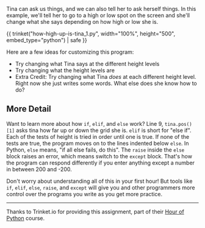 Tina can ask us things, and we can also tell her to ask herself things. In this example, we'll tell her to go to a high or low spot on the screen and she'll change what she says depending on how high or low she is.

{{ trinket("how-high-up-is-tina_1.py", width="100%", height="500", embed_type="python") | safe }}

Here are a few ideas for customizing this program:
* Try changing what Tina says at the different height levels
* Try changing what the height levels are
* Extra Credit: Try changing what Tina *does* at each different height level.  Right now she just writes some words.  What else does she know how to do?  


## More Detail

Want to learn more about how `if`, `elif`, and `else` work?   Line 9, `tina.pos()[1]` asks tina how far up or down the grid she is. `elif` is short for "else if". Each of the tests of height is tried in order until one is true. If none of the tests are true, the program moves on to the lines indented below `else`.  In Python, `else` means, "if all else fails, do this". The `raise` inside the `else` block raises an error, which means switch to the `except` block. That's how the program can respond differently if you enter anything except a number in between 200 and -200.

Don't worry about understanding all of this in your first hour!  But tools like `if`, `elif`, `else`, `raise`, and `except` will give you and other programmers more control over the programs you write as you get more practice.

---

Thanks to Trinket.io for providing this assignment, 
part of their [Hour of Python](https://hourofpython.com/a-visual-introduction-to-python/) 
course.